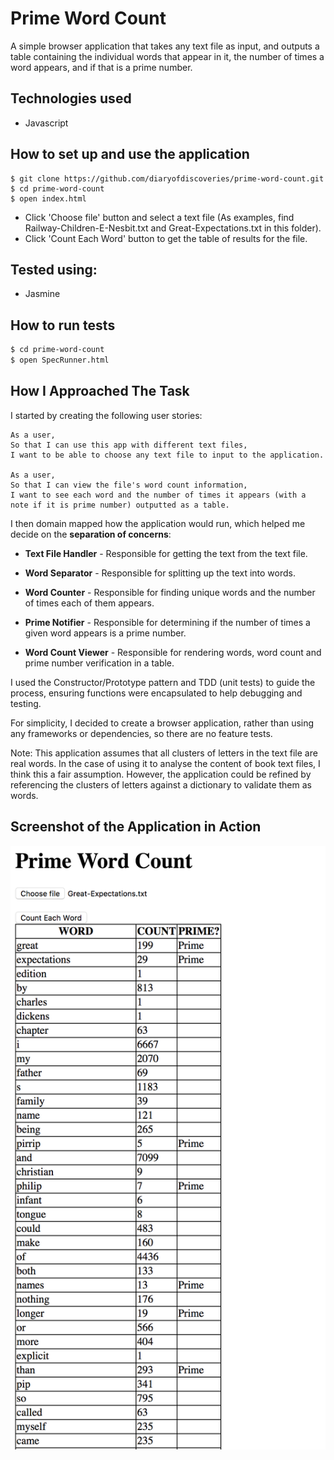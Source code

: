 Prime Word Count
================
A simple browser application that takes any text file as input, and outputs a table containing the individual words that appear in it, the number of times a word appears, and if that is a prime number.

Technologies used
----
- Javascript

How to set up and use the application
----
```
$ git clone https://github.com/diaryofdiscoveries/prime-word-count.git
$ cd prime-word-count
$ open index.html
```
- Click 'Choose file' button and select a text file (As examples, find Railway-Children-E-Nesbit.txt and Great-Expectations.txt in this folder).
- Click 'Count Each Word' button to get the table of results for the file.

Tested using:
----
- Jasmine

How to run tests
----
```sh
$ cd prime-word-count
$ open SpecRunner.html
```

How I Approached The Task
----
I started by creating the following user stories:

```
As a user,
So that I can use this app with different text files,
I want to be able to choose any text file to input to the application.

As a user,
So that I can view the file's word count information,
I want to see each word and the number of times it appears (with a note if it is prime number) outputted as a table.
```
I then domain mapped how the application would run, which helped me decide on the **separation of concerns**:

- **Text File Handler** - Responsible for getting the text from the text file.

- **Word Separator** - Responsible for splitting up the text into words.

- **Word Counter** - Responsible for finding unique words and the number of times each of them appears.

- **Prime Notifier** - Responsible for determining if the number of times a given word appears is a prime number.

- **Word Count Viewer** - Responsible for rendering words, word count and prime number verification in a table.

I used the Constructor/Prototype pattern and TDD (unit tests) to guide the process, ensuring functions were encapsulated to help debugging and testing.

For simplicity, I decided to create a browser application, rather than using any frameworks or dependencies, so there are no feature tests.

Note: This application assumes that all clusters of letters in the text file are real words. In the case of using it to analyse the content of book text files, I think this a fair assumption. However, the application could be refined by referencing the clusters of letters against a dictionary to validate them as words.

Screenshot of the Application in Action
----

![Great Expectations](public/img/part-2-screenshot.png)
